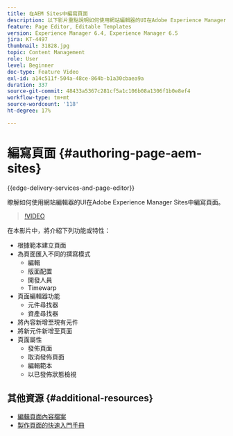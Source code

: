 ```yaml
---
title: 在AEM Sites中編寫頁面
description: 以下影片重點說明如何使用網站編輯器的UI在Adobe Experience Manager Sites中編寫新頁面
feature: Page Editor, Editable Templates
version: Experience Manager 6.4, Experience Manager 6.5
jira: KT-4497
thumbnail: 31828.jpg
topic: Content Management
role: User
level: Beginner
doc-type: Feature Video
exl-id: a14c511f-504a-48ce-864b-b1a30cbaea9a
duration: 337
source-git-commit: 48433a5367c281cf5a1c106b08a1306f1b0e8ef4
workflow-type: tm+mt
source-wordcount: '118'
ht-degree: 17%

---
```


# 編寫頁面 {#authoring-page-aem-sites}

{{edge-delivery-services-and-page-editor}}

瞭解如何使用網站編輯器的UI在Adobe Experience Manager Sites中編寫頁面。

>[!VIDEO](https://video.tv.adobe.com/v/31828?quality=12&learn=on)

在本影片中，將介紹下列功能或特性：

* 根據範本建立頁面
* 為頁面匯入不同的撰寫模式
   * 編輯
   * 版面配置
   * 開發人員
   * Timewarp
* 頁面編輯器功能
   * 元件尋找器
   * 資產尋找器
* 將內容新增至現有元件
* 將新元件新增至頁面
* 頁面屬性
   * 發佈頁面
   * 取消發佈頁面
   * 編輯範本
   * 以已發佈狀態檢視

## 其他資源 {#additional-resources}

* [編輯頁面內容檔案](https://experienceleague.adobe.com/docs/experience-manager-cloud-service/sites/authoring/fundamentals/editing-content.html?lang=zh-Hant)
* [製作頁面的快速入門手冊](https://experienceleague.adobe.com/docs/experience-manager-cloud-service/sites/authoring/getting-started/quick-start.html?lang=zh-Hant)
